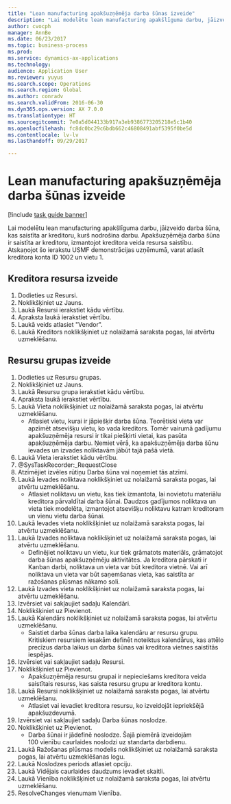 ```yaml
--- 
title: "Lean manufacturing apakšuzņēmēja darba šūnas izveide"
description: "Lai modelētu lean manufacturing apakšlīguma darbu, jāizveido darba šūna, kas saistīta ar kreditoru, kurš nodrošina darbu."
author: cvocph
manager: AnnBe
ms.date: 06/23/2017
ms.topic: business-process
ms.prod: 
ms.service: dynamics-ax-applications
ms.technology: 
audience: Application User
ms.reviewer: yuyus
ms.search.scope: Operations
ms.search.region: Global
ms.author: conradv
ms.search.validFrom: 2016-06-30
ms.dyn365.ops.version: AX 7.0.0
ms.translationtype: HT
ms.sourcegitcommit: 7e0a5d044133b917a3eb9386773205218e5c1b40
ms.openlocfilehash: fc8dc0bc29c6bdb662c46808491abf5395f0be5d
ms.contentlocale: lv-lv
ms.lasthandoff: 09/29/2017

---
```

# <a name="create-a-subcontracted-work-cell-for-lean-manufacturing"></a>Lean manufacturing apakšuzņēmēja darba šūnas izveide

[!include [task guide banner](../../includes/task-guide-banner.md)]

Lai modelētu lean manufacturing apakšlīguma darbu, jāizveido darba šūna, kas saistīta ar kreditoru, kurš nodrošina darbu. Apakšuzņēmēja darba šūna ir saistīta ar kreditoru, izmantojot kreditora veida resursa saistību. Atskaņojot šo ierakstu USMF demonstrācijas uzņēmumā, varat atlasīt kreditora konta ID 1002 un vietu 1.


## <a name="create-a-vendor-resource"></a>Kreditora resursa izveide
1. Dodieties uz Resursi.
2. Noklikšķiniet uz Jauns.
3. Laukā Resursi ierakstiet kādu vērtību.
4. Apraksta laukā ierakstiet vērtību.
5. Laukā veids atlasiet "Vendor".
6. Laukā Kreditors noklikšķiniet uz nolaižamā saraksta pogas, lai atvērtu uzmeklēšanu.

## <a name="create-the-resource-group"></a>Resursu grupas izveide
1. Dodieties uz Resursu grupas.
2. Noklikšķiniet uz Jauns.
3. Laukā Resursu grupa ierakstiet kādu vērtību.
4. Apraksta laukā ierakstiet vērtību.
5. Laukā Vieta noklikšķiniet uz nolaižamā saraksta pogas, lai atvērtu uzmeklēšanu.
    * Atlasiet vietu, kurai ir jāpiešķir darba šūna. Teorētiski vieta var apzīmēt atsevišķu vietu, ko vada kreditors. Tomēr vairumā gadījumu apakšuzņēmēja resursi ir tikai piešķirti vietai, kas pasūta apakšuzņēmēja darbu. Ņemiet vērā, ka apakšuzņēmēja darba šūnu ievades un izvades noliktavām jābūt tajā pašā vietā.  
6. Laukā Vieta ierakstiet kādu vērtību.
7. @SysTaskRecorder:_RequestClose
8. Atzīmējiet izvēles rūtiņu Darba šūna vai noņemiet tās atzīmi.
9. Laukā Ievades noliktava noklikšķiniet uz nolaižamā saraksta pogas, lai atvērtu uzmeklēšanu.
    * Atlasiet noliktavu un vietu, kas tiek izmantota, lai novietotu materiālu kreditora pārvaldītai darba šūnai. Daudzos gadījumos noliktava un vieta tiek modelēta, izmantojot atsevišķu noliktavu katram kreditoram un vienu vietu darba šūnai.  
10. Laukā Ievades vieta noklikšķiniet uz nolaižamā saraksta pogas, lai atvērtu uzmeklēšanu.
11. Laukā Izvades noliktava noklikšķiniet uz nolaižamā saraksta pogas, lai atvērtu uzmeklēšanu.
    * Definējiet noliktavu un vietu, kur tiek grāmatots materiāls, grāmatojot darba šūnas apakšuzņēmēju aktivitātes. Ja kreditora pārskati ir Kanban darbi, noliktava un vieta var būt kreditora vietnē. Vai arī noliktava un vieta var būt saņemšanas vieta, kas saistīta ar ražošanas plūsmas nākamo soli.  
12. Laukā Izvades vieta noklikšķiniet uz nolaižamā saraksta pogas, lai atvērtu uzmeklēšanu.
13. Izvērsiet vai sakļaujiet sadaļu Kalendāri.
14. Noklikšķiniet uz Pievienot.
15. Laukā Kalendārs noklikšķiniet uz nolaižamā saraksta pogas, lai atvērtu uzmeklēšanu.
    * Saistiet darba šūnas darba laika kalendāru ar resursu grupu. Kritiskiem resursiem iesakām definēt noteiktus kalendārus, kas attēlo precīzus darba laikus un darba šūnas vai kreditora vietnes saistītās iespējas.  
16. Izvērsiet vai sakļaujiet sadaļu Resursi.
17. Noklikšķiniet uz Pievienot.
    * Apakšuzņēmēja resursu grupai ir nepieciešams kreditora veida saistītais resurss, kas saista resursu grupu ar kreditora kontu.  
18. Laukā Resursi noklikšķiniet uz nolaižamā saraksta pogas, lai atvērtu uzmeklēšanu.
    * Atlasiet vai ievadiet kreditora resursu, ko izveidojāt iepriekšējā apakšuzdevumā.  
19. Izvērsiet vai sakļaujiet sadaļu Darba šūnas noslodze.
20. Noklikšķiniet uz Pievienot.
    * Darba šūnai ir jādefinē noslodze. Šajā piemērā izveidojām 100 vienību caurlaides noslodzi uz standarta darbdienu.  
21. Laukā Ražošanas plūsmas modelis noklikšķiniet uz nolaižamā saraksta pogas, lai atvērtu uzmeklēšanas logu.
22. Laukā Noslodzes periods atlasiet opciju.
23. Laukā Vidējais caurlaides daudzums ievadiet skaitli.
24. Laukā Vienība noklikšķiniet uz nolaižamā saraksta pogas, lai atvērtu uzmeklēšanu.
25. ResolveChanges vienumam Vienība.


